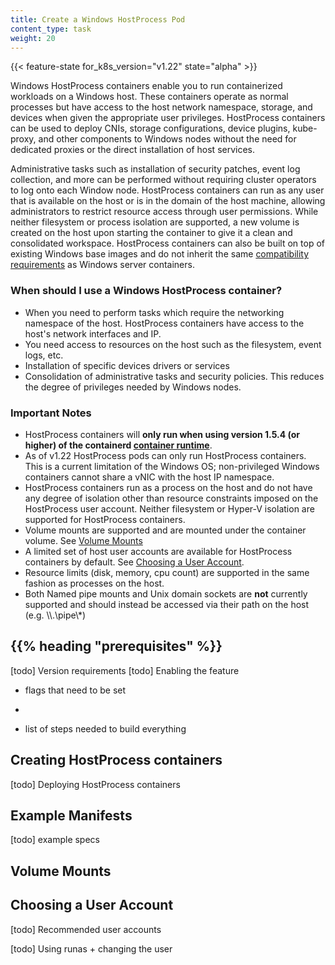 ```yaml
---
title: Create a Windows HostProcess Pod
content_type: task
weight: 20
---
```


<!-- overview -->

{{< feature-state for_k8s_version="v1.22" state="alpha" >}}

Windows HostProcess containers enable you to run containerized 
 workloads on a Windows host. These containers operate as 
normal processes but have access to the host network namespace, 
storage, and devices when given the appropriate user privileges. 
HostProcess containers can be used to deploy CNIs, 
storage configurations, device plugins, kube-proxy, and other 
components to Windows nodes without the need for dedicated proxies or 
the direct installation of host services.

Administrative tasks such as installation of security patches, event 
log collection, and more can be performed without requiring cluster operators to 
log onto each Window node. HostProcess containers can run as any user that is 
available on the host or is in the domain of the host machine, allowing administrators 
to restrict resource access through user permissions. While neither filesystem or process 
isolation are supported, a new volume is created on the host upon starting the container 
to give it a clean and consolidated workspace. HostProcess containers can also be built on 
top of existing Windows base images and do not inherit the same 
[compatibility requirements](https://docs.microsoft.com/virtualization/windowscontainers/deploy-containers/version-compatibility) as Windows server containers.

### When should I use a Windows HostProcess container?

- When you need to perform tasks which require the networking namespace of the host. 
HostProcess containers have access to the host's network interfaces and IP.
- You need access to resources on the host such as the filesystem, event logs, etc.
- Installation of specific devices drivers or services
- Consolidation of administrative tasks and security policies. This reduces the degree of 
privileges needed by Windows nodes.

### Important Notes

- HostProcess containers will **only run when using version 1.5.4 (or higher) of the containerd [container runtime](https://kubernetes.io/docs/setup/production-environment/container-runtimes/)**.
- As of v1.22 HostProcess pods can only run HostProcess containers. This is a current limitation
 of the Windows OS; non-privileged Windows containers cannot share a vNIC with the host IP namespace.
- HostProcess containers run as a process on the host and do not have any degree of 
isolation other than resource constraints imposed on the HostProcess user account. Neither 
filesystem or Hyper-V isolation are supported for HostProcess containers.
- Volume mounts are supported and are mounted under the container volume. See [Volume Mounts](./create-hostprocess-pod#volume-mounts)
- A limited set of host user accounts are available for HostProcess containers by default. See [Choosing a User Account](./create-hostprocess-pod#choosing-a-user-account).
- Resource limits (disk, memory, cpu count) are supported in the same fashion as processes 
on the host.
- Both Named pipe mounts and Unix domain sockets are **not** currently supported and should instead be accessed via their 
path on the host (e.g. \\\\.\\pipe\\\*)

 ## {{% heading "prerequisites" %}}
[todo] Version requirements
[todo] Enabling the feature
- flags that need to be set 
- 

- list of steps needed to build everything


## Creating HostProcess containers

[todo] Deploying HostProcess containers
## Example Manifests

[todo] example specs

## Volume Mounts



## Choosing a User Account

[todo] Recommended user accounts

[todo] Using runas + changing the user


